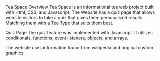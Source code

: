 Tea Space
Overview
Tea Space is an informational tea web project built with Html, CSS, and Javascript.
The Website has a quiz page that allows website visitors to take a quiz that gives them 
personalized results. Matching them with a Tea Type that suits them best.

Quiz Page
The quiz feature was implemented with Javascript. It utilizes conditionals, functions, event listeners,
objects, and arrays. 

 
The website uses information found from wikipedia and original custom graphics. 

